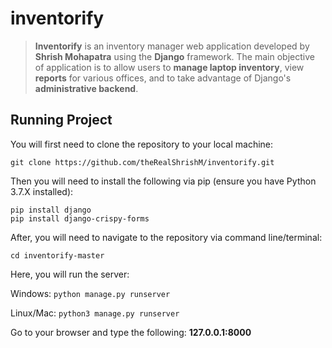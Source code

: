 # inventorify
> **Inventorify** is an inventory manager web application developed by **Shrish Mohapatra** using the **Django** framework. The main objective of application is to allow users to **manage laptop inventory**, view **reports** for various offices, and to take advantage of Django's **administrative backend**.

## Running Project
You will first need to clone the repository to your local machine:
```
git clone https://github.com/theRealShrishM/inventorify.git
```

Then you will need to install the following via pip (ensure you have Python 3.7.X installed):
```
pip install django
pip install django-crispy-forms
```

After, you will need to navigate to the repository via command line/terminal:
```
cd inventorify-master
```

Here, you will run the server:

Windows: `python manage.py runserver`

Linux/Mac: `python3 manage.py runserver`

Go to your browser and type the following: **127.0.0.1:8000**
